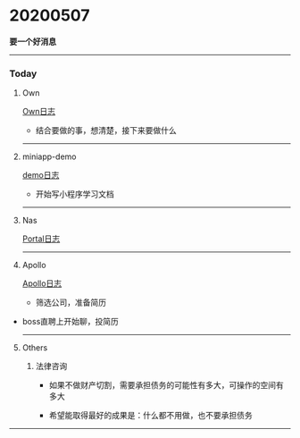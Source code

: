 # 20200507

 **要一个好消息**

---

### Today 

1. Own

   [Own日志](../Project/own/Own日志.md)

   + 结合要做的事，想清楚，接下来要做什么

   

   ---

2. miniapp-demo

   [demo日志](../Project/demo/demo日志.md)

   + 开始写小程序学习文档

   

   ---

3. Nas

   [Portal日志](../Project/work/nas/Portal日志.md)

   

   ---

4. Apollo

   [Apollo日志](../Project/apollo/Apollo日志.md)

   + 筛选公司，准备简历
+ boss直聘上开始聊，投简历
  

  

  
   ---

5. Others

   1. 法律咨询

      + 如果不做财产切割，需要承担债务的可能性有多大，可操作的空间有多大

      + 希望能取得最好的成果是：什么都不用做，也不要承担债务

        

   

---











